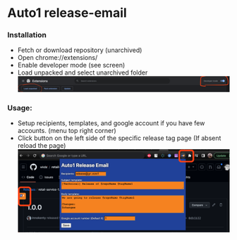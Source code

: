 # Auto1 release-email

### Installation
  * Fetch or download repository (unarchived)
  * Open chrome://extensions/
  * Enable developer mode (see screen)
  * Load unpacked and select unarchived folder
![img.png](img.png)
### Usage:
  * Setup recipients, templates, and google account if you have few accounts. (menu top right corner)
  * Click button on the left side of the specific release tag page (If absent reload the page)
![img_1.png](img_1.png)
